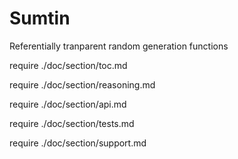 # Sumtin

Referentially tranparent random generation functions

require ./doc/section/toc.md

require ./doc/section/reasoning.md

require ./doc/section/api.md

require ./doc/section/tests.md

require ./doc/section/support.md
